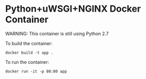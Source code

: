 # Python+uWSGI+NGINX Docker Container

WARNING: This container is still using Python 2.7

To build the container:

```
docker build -t app .
```

To run the container:

```
docker run -it -p 80:80 app
```
